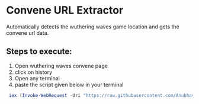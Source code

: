 # Convene URL Extractor
Automatically detects the wuthering waves game location and gets the convene url data.


## Steps to execute:
1) Open wuthering waves convene page
2) click on history
3) Open any terminal
4) paste the script given below in your terminal
```powershell
 iex (Invoke-WebRequest -Uri "https://raw.githubusercontent.com/Anubhav1603/Wuthering-Waves-Convene-URL-Extractor/master/WutheringWavesConveneRecord.ps1").Content
 ```
